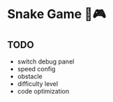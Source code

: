 # Snake Game 🐍🎮

## TODO
- switch debug panel
- speed config
- obstacle
- difficulty level
- code optimization